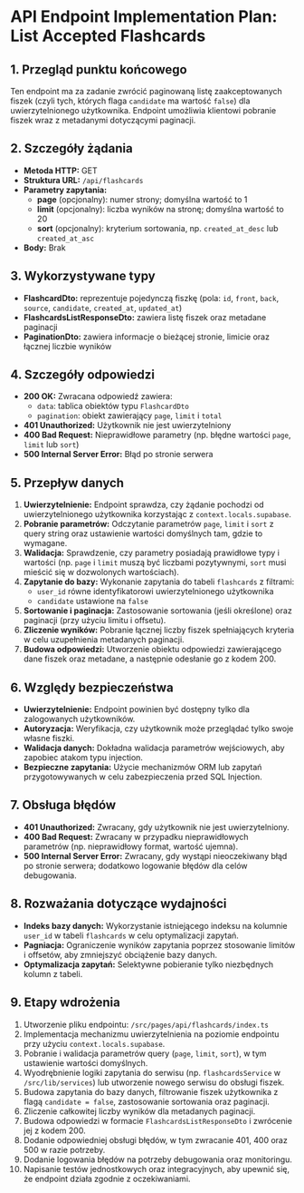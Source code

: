 # API Endpoint Implementation Plan: List Accepted Flashcards

## 1. Przegląd punktu końcowego

Ten endpoint ma za zadanie zwrócić paginowaną listę zaakceptowanych fiszek (czyli tych, których flaga `candidate` ma wartość `false`) dla uwierzytelnionego użytkownika. Endpoint umożliwia klientowi pobranie fiszek wraz z metadanymi dotyczącymi paginacji.

## 2. Szczegóły żądania

- **Metoda HTTP:** GET
- **Struktura URL:** `/api/flashcards`
- **Parametry zapytania:**
  - **page** (opcjonalny): numer strony; domyślna wartość to 1
  - **limit** (opcjonalny): liczba wyników na stronę; domyślna wartość to 20
  - **sort** (opcjonalny): kryterium sortowania, np. `created_at_desc` lub `created_at_asc`
- **Body:** Brak

## 3. Wykorzystywane typy

- **FlashcardDto:** reprezentuje pojedynczą fiszkę (pola: `id`, `front`, `back`, `source`, `candidate`, `created_at`, `updated_at`)
- **FlashcardsListResponseDto:** zawiera listę fiszek oraz metadane paginacji
- **PaginationDto:** zawiera informacje o bieżącej stronie, limicie oraz łącznej liczbie wyników

## 4. Szczegóły odpowiedzi

- **200 OK:** Zwracana odpowiedź zawiera:
  - `data`: tablica obiektów typu `FlashcardDto`
  - `pagination`: obiekt zawierający `page`, `limit` i `total`
- **401 Unauthorized:** Użytkownik nie jest uwierzytelniony
- **400 Bad Request:** Nieprawidłowe parametry (np. błędne wartości `page`, `limit` lub `sort`)
- **500 Internal Server Error:** Błąd po stronie serwera

## 5. Przepływ danych

1. **Uwierzytelnienie:** Endpoint sprawdza, czy żądanie pochodzi od uwierzytelnionego użytkownika korzystając z `context.locals.supabase`.
2. **Pobranie parametrów:** Odczytanie parametrów `page`, `limit` i `sort` z query string oraz ustawienie wartości domyślnych tam, gdzie to wymagane.
3. **Walidacja:** Sprawdzenie, czy parametry posiadają prawidłowe typy i wartości (np. `page` i `limit` muszą być liczbami pozytywnymi, `sort` musi mieścić się w dozwolonych wartościach).
4. **Zapytanie do bazy:** Wykonanie zapytania do tabeli `flashcards` z filtrami:
   - `user_id` równe identyfikatorowi uwierzytelnionego użytkownika
   - `candidate` ustawione na `false`
5. **Sortowanie i paginacja:** Zastosowanie sortowania (jeśli określone) oraz paginacji (przy użyciu limitu i offsetu).
6. **Zliczenie wyników:** Pobranie łącznej liczby fiszek spełniających kryteria w celu uzupełnienia metadanych paginacji.
7. **Budowa odpowiedzi:** Utworzenie obiektu odpowiedzi zawierającego dane fiszek oraz metadane, a następnie odesłanie go z kodem 200.

## 6. Względy bezpieczeństwa

- **Uwierzytelnienie:** Endpoint powinien być dostępny tylko dla zalogowanych użytkowników.
- **Autoryzacja:** Weryfikacja, czy użytkownik może przeglądać tylko swoje własne fiszki.
- **Walidacja danych:** Dokładna walidacja parametrów wejściowych, aby zapobiec atakom typu injection.
- **Bezpieczne zapytania:** Użycie mechanizmów ORM lub zapytań przygotowywanych w celu zabezpieczenia przed SQL Injection.

## 7. Obsługa błędów

- **401 Unauthorized:** Zwracany, gdy użytkownik nie jest uwierzytelniony.
- **400 Bad Request:** Zwracany w przypadku nieprawidłowych parametrów (np. nieprawidłowy format, wartość ujemna).
- **500 Internal Server Error:** Zwracany, gdy wystąpi nieoczekiwany błąd po stronie serwera; dodatkowo logowanie błędów dla celów debugowania.

## 8. Rozważania dotyczące wydajności

- **Indeks bazy danych:** Wykorzystanie istniejącego indeksu na kolumnie `user_id` w tabeli `flashcards` w celu optymalizacji zapytań.
- **Pagniacja:** Ograniczenie wyników zapytania poprzez stosowanie limitów i offsetów, aby zmniejszyć obciążenie bazy danych.
- **Optymalizacja zapytań:** Selektywne pobieranie tylko niezbędnych kolumn z tabeli.

## 9. Etapy wdrożenia

1. Utworzenie pliku endpointu: `/src/pages/api/flashcards/index.ts`
2. Implementacja mechanizmu uwierzytelnienia na poziomie endpointu przy użyciu `context.locals.supabase`.
3. Pobranie i walidacja parametrów query (`page`, `limit`, `sort`), w tym ustawienie wartości domyślnych.
4. Wyodrębnienie logiki zapytania do serwisu (np. `flashcardsService` w `/src/lib/services`) lub utworzenie nowego serwisu do obsługi fiszek.
5. Budowa zapytania do bazy danych, filtrowanie fiszek użytkownika z flagą `candidate = false`, zastosowanie sortowania oraz paginacji.
6. Zliczenie całkowitej liczby wyników dla metadanych paginacji.
7. Budowa odpowiedzi w formacie `FlashcardsListResponseDto` i zwrócenie jej z kodem 200.
8. Dodanie odpowiedniej obsługi błędów, w tym zwracanie 401, 400 oraz 500 w razie potrzeby.
9. Dodanie logowania błędów na potrzeby debugowania oraz monitoringu.
10. Napisanie testów jednostkowych oraz integracyjnych, aby upewnić się, że endpoint działa zgodnie z oczekiwaniami.
